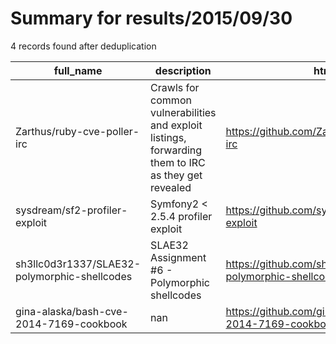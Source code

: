 
# Summary for results/2015/09/30
    
4 records found after deduplication

| full_name | description | html_url | matched_list | matched_count | pushed_at | size | stargazers_count | language | forks_count |
|----------------------------------------------|-----------------------------------------------------------------------------------------------------|-----------------------------------------------------------------|----------------|-----------------|---------------------------|--------|--------------------|------------|---------------|
| Zarthus/ruby-cve-poller-irc | Crawls for common vulnerabilities and exploit listings, forwarding them to IRC as they get revealed | https://github.com/Zarthus/ruby-cve-poller-irc | ['exploit'] | 1 | 2015-09-30 13:39:50+00:00 | 148 | 0 | Ruby | 1 |
| sysdream/sf2-profiler-exploit | Symfony2 < 2.5.4 profiler exploit | https://github.com/sysdream/sf2-profiler-exploit | ['exploit'] | 1 | 2015-09-30 11:59:12+00:00 | 152 | 12 | Python | 4 |
| sh3llc0d3r1337/SLAE32-polymorphic-shellcodes | SLAE32 Assignment #6 - Polymorphic shellcodes | https://github.com/sh3llc0d3r1337/SLAE32-polymorphic-shellcodes | ['shellcode'] | 1 | 2015-09-30 13:47:44+00:00 | 108 | 0 | Makefile | 0 |
| gina-alaska/bash-cve-2014-7169-cookbook | nan | https://github.com/gina-alaska/bash-cve-2014-7169-cookbook | ['cve-2'] | 1 | 2015-09-30 18:06:22+00:00 | 112 | 0 | Ruby | 0 |
